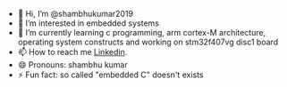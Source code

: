 - 👋 Hi, I’m @shambhukumar2019
- 👀 I’m interested in embedded systems
- 🌱 I’m currently learning c programming, arm cortex-M architecture, operating system constructs and working on stm32f407vg disc1 board
- 📫 How to reach me [Linkedin](https://www.linkedin.com/in/shambhukumar67515/).
- 😄 Pronouns: shambhu kumar
- ⚡ Fun fact: so called "embedded C" doesn't exists

<!---
shambhukumar2019/shambhukumar2019 is a ✨ special ✨ repository because its `README.md` (this file) appears on your GitHub profile.
You can click the Preview link to take a look at your changes.
--->
